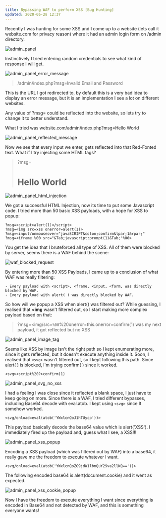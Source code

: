 ```yaml
---
title: Bypassing WAF to perform XSS [Bug Hunting]
updated: 2020-05-28 12:37
---
```


Recently I was hunting for some XSS and I come up to a website (lets call it website.com for privacy reason) where it had an admin login form on /admin directory.

![admin_panel](https://cdn-images-1.medium.com/max/800/1*5lFCUXubKJ_1ixLidAO0zg.png)

Instinctively I tried entering random credentials to see what kind of response I will get.

![admin_panel_error_message](https://cdn-images-1.medium.com/max/800/1*1BmIw1KTSCtx6onICZ34ug.png)

>/admin/index.php?msg=Invalid Email and Password

This is the URL I got redirected to, by default this is a very bad idea to display an error message, but it is an implementation I see a lot on different websites.

Any value of ?msg= could be reflected into the website, so lets try to change it to better understand.

What I tried was website.com/admin/index.php?msg=Hello World

![admin_panel_reflected_message](https://cdn-images-1.medium.com/max/800/1*AkK3RwX5J0iBEZ2Hk21uhA.png)

Now we see that every input we enter, gets reflected into that Red-Fonted text.
What if I try injecting some HTML tags?

>?msg=<h1>Hello World</h1>

![admin_panel_html_injection](https://cdn-images-1.medium.com/max/800/1*jSHoRXnO1hXGwybabEV23w.png)

We got a successful HTML Injection, now its time to put some Javascript code.
I tried more than 50 basic XSS payloads, with a hope for XSS to popup:

```
?msg=<script>alert(1)</script>
?msg=<img src=xss onerror=alert(1)>
?msg=<input/onmouseover="javaSCRIPT&colon;confirm&lpar;1&rpar;"
?msg=<iframe %00 src="&Tab;javascript:prompt(1)&Tab;"%00>
```

You get the idea that I bruteforced all type of XSS. All of them were blocked by server, seems there is a WAF behind the scene:

![waf_blocked_request](https://cdn-images-1.medium.com/max/800/1*zBRVo2Ajo5zYD-gmDzgE7w.png)

By entering more than 50 XSS Payloads, I came up to a conclusion of what WAF was really filtering:
```
- Every payload with <script>, <frame, <input, <form, was directly blocked by WAF.
- Every payload with alert( ) was directly blocked by WAF.
```
So how will we popup a XSS when alert() was filtered out?
While guessing, I realised that **<img** wasn't filtered out, so I start making more complex payload based on that:

>?msg=<img/src=`%00`%20onerror=this.onerror=confirm(1)
was my next payload, it got reflected but no XSS

![admin_panel_image_tag](https://cdn-images-1.medium.com/max/800/1*v7bT00oMPvyuR34e0XpM_g.png)

Seems like XSS by image isn't the right path so I kept enumerating more, since it gets reflected, but it doesn't execute anything inside it.
Soon, I realised that ```<svg>``` wasn't filtered out, so I kept following this path. Since alert( ) is blocked, I'm trying confirm( ) since it worked.

```
<svg><script%20?>confirm(1)
```

![admin_panel_svg_no_xss](https://cdn-images-1.medium.com/max/800/1*nu1yamkE9B4SAuembW1uNg.png)

I had a feeling I was close since it reflected a blank space, I just have to keep going on more. Since there is a WAF, I tried different bypasses, including Base64 decode with eval.atob. I kept using ```<svg>``` since It somehow worked.

```
<svg/onload=eval(atob('YWxlcnQoJ1hTUycp'))>
```
This payload basically decode the base64 value which is alert('XSS'). I immediately fired up the payload and, guess what I see, a XSS!!!

![admin_panel_xss_popup](https://cdn-images-1.medium.com/max/800/1*zAhwn7SNIshemvFPKOmzXQ.png)

Encoding a XSS payload (which was filtered out by WAF) into a base64, it really gave me the freedom to execute whatever I want.

```
<svg/onload=eval(atob('YWxlcnQoZG9jdW1lbnQuY29va2llKQ=='))>
```

The following encoded base64 is alert(document.cookie) and it went as expected.

![admin_panel_xss_cookie_popup](https://cdn-images-1.medium.com/max/800/1*Y2X65_HrfNB5M6kF9ezSTg.png)

Now I have the freedom to execute everything I want since everything is encoded in Base64 and not detected by WAF, and this is something everyone wants!
